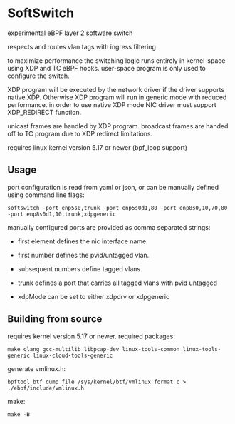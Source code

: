 # SoftSwitch
experimental eBPF layer 2 software switch

respects and routes vlan tags with ingress filtering

to maximize performance the switching logic runs entirely in kernel-space using XDP and TC eBPF hooks. user-space program is only used to configure the switch.

XDP program will be executed by the network driver if the driver supports native XDP.  Otherwise XDP program will run in generic mode with reduced performance. in order to use native XDP mode NIC driver must support XDP_REDIRECT function.

unicast frames are handled by XDP program. broadcast frames are handed off to TC program due to XDP redirect limitations.

requires linux kernel version 5.17 or newer (bpf_loop support)

## Usage
port configuration is read from yaml or json, or can be manually defined using command line flags:

```
softswitch -port enp5s0,trunk -port enp5s0d1,80 -port enp8s0,10,70,80 -port enp8s0d1,10,trunk,xdpgeneric
```

manually configured ports are provided as comma separated strings:

- first element defines the nic interface name.

- first number defines the pvid/untagged vlan.

- subsequent numbers define tagged vlans.
  
- trunk defines a port that carries all tagged vlans with pvid untagged

- xdpMode can be set to either xdpdrv or xdpgeneric

## Building from source
requires kernel version 5.17 or newer.  required packages:

```
make clang gcc-multilib libpcap-dev linux-tools-common linux-tools-generic linux-cloud-tools-generic
```

generate vmlinux.h:

```
bpftool btf dump file /sys/kernel/btf/vmlinux format c > ./ebpf/include/vmlinux.h
```

make:
```
make -B
```

